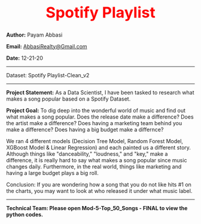 <b><center><h1 style="color:red;font-size:40px;">Spotify Playlist</b></h1></center>
------------------------------------------------------------------------------------

<b>Author:</b> Payam Abbasi

<b>Email:</b> AbbasiRealty@Gmail.com

<b>Date:</b> 12-21-20

-------------------------------------------------------------------------------------

Dataset: Spotify Playlist-Clean_v2

-------------------------------------------------------------------------------------
<b>Project Statement:</b> As a Data Scientist, I have been tasked to research what makes a song popular based on a Spotify Dataset. 

<b>Project Goal:</b> To dig deep into the wonderful world of music and find out what makes a song popular. Does the release date make a difference? Does the artist make a difference? Does having a marketing team behind you make a difference? Does having a big budget make a differnce? 

We ran 4 different models (Decision Tree Model, Random Forest Model, XGBoost Model & Linear Regression) and each painted us a different story. Although things like "danceability," "loudness," and "key," make a difference, it is really hard to say what makes a song popular since music changes daily. Furthermore, in the real world, things like marketing and having a large budget plays a big roll. 

Conclusion: If you are wondering how a song that you do not like hits #1 on the charts, you may want to look at who released it under what music label. 

--------------------------------------------------------------------------------------
<b>Technical Team: Please open Mod-5-Top_50_Songs - FINAL to view the python codes.</b>
